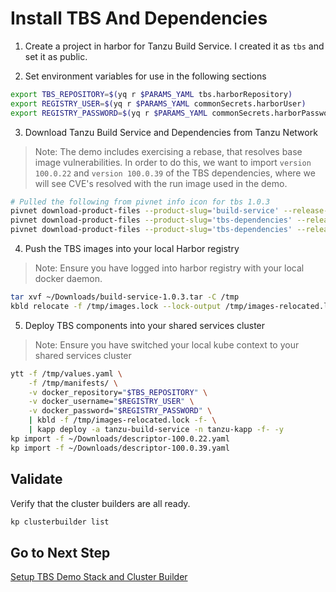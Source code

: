 # Install TBS And Dependencies

1. Create a project in harbor for Tanzu Build Service.  I created it as `tbs` and set it as public.

2. Set environment variables for use in the following sections

```bash
export TBS_REPOSITORY=$(yq r $PARAMS_YAML tbs.harborRepository)
export REGISTRY_USER=$(yq r $PARAMS_YAML commonSecrets.harborUser)
export REGISTRY_PASSWORD=$(yq r $PARAMS_YAML commonSecrets.harborPassword)
```

3. Download Tanzu Build Service and Dependencies from Tanzu Network

>Note: The demo includes exercising a rebase, that resolves base image vulnerabilities.  In order to do this, we want to import `version 100.0.22` and `version 100.0.39` of the TBS dependencies, where we will see CVE's resolved with the run image used in the demo.

```bash
# Pulled the following from pivnet info icon for tbs 1.0.3
pivnet download-product-files --product-slug='build-service' --release-version='1.0.3' --product-file-id=817468 -d ~/Downloads
pivnet download-product-files --product-slug='tbs-dependencies' --release-version='100.0.22' --product-file-id=801577 -d ~/Downloads
pivnet download-product-files --product-slug='tbs-dependencies' --release-version='100.0.39' --product-file-id=822244 -d ~/Downloads
```

4. Push the TBS images into your local Harbor registry

>Note: Ensure you have logged into harbor registry with your local docker daemon.

```bash
tar xvf ~/Downloads/build-service-1.0.3.tar -C /tmp
kbld relocate -f /tmp/images.lock --lock-output /tmp/images-relocated.lock --repository $TBS_REPOSITORY  
```

5. Deploy TBS components into your shared services cluster

>Note: Ensure you have switched your local kube context to your shared services cluster

```bash
ytt -f /tmp/values.yaml \
    -f /tmp/manifests/ \
    -v docker_repository="$TBS_REPOSITORY" \
    -v docker_username="$REGISTRY_USER" \
    -v docker_password="$REGISTRY_PASSWORD" \
    | kbld -f /tmp/images-relocated.lock -f- \
    | kapp deploy -a tanzu-build-service -n tanzu-kapp -f- -y
kp import -f ~/Downloads/descriptor-100.0.22.yaml
kp import -f ~/Downloads/descriptor-100.0.39.yaml
```

## Validate

Verify that the cluster builders are all ready.

```bash
kp clusterbuilder list
```

## Go to Next Step

[Setup TBS Demo Stack and Cluster Builder](03-tbs-custom-dependencies.md)